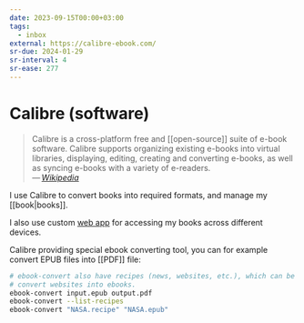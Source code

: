 ```yaml
---
date: 2023-09-15T00:00+03:00
tags:
  - inbox
external: https://calibre-ebook.com/
sr-due: 2024-01-29
sr-interval: 4
sr-ease: 277
---
```


# Calibre (software)

> Calibre is a cross-platform free and [[open-source]] suite of e-book software.
> Calibre supports organizing existing e-books into virtual libraries,
> displaying, editing, creating and converting e-books, as well as syncing
> e-books with a variety of e-readers.\
> — <cite>[Wikipedia](https://en.wikipedia.org/wiki/Calibre_\(software\))</cite>

I use Calibre to convert books into required formats, and manage my
[[book|books]].

I also use custom [web app](https://github.com/janeczku/calibre-web) for
accessing my books across different devices.

Calibre providing special ebook converting tool, you can for example convert
EPUB files into [[PDF]] file:

```sh
# ebook-convert also have recipes (news, websites, etc.), which can be used to
# convert websites into ebooks.
ebook-convert input.epub output.pdf
ebook-convert --list-recipes
ebook-convert "NASA.recipe" "NASA.epub"
```
